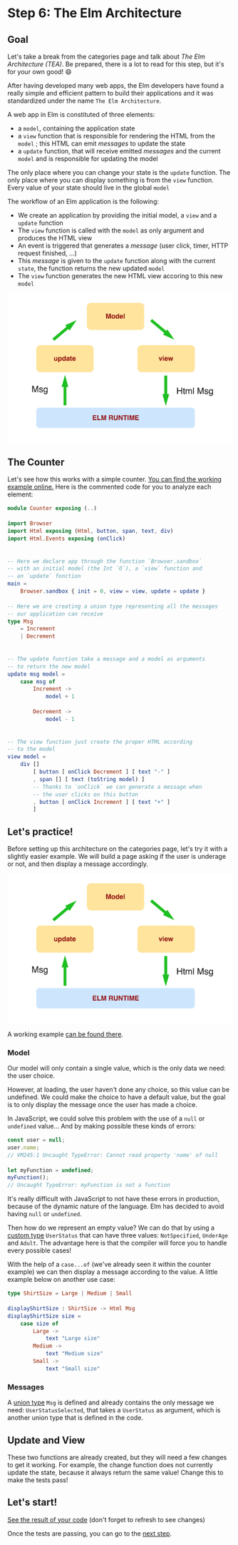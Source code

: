 # Step 6: The Elm Architecture

## Goal

Let's take a break from the categories page and talk about *The Elm Architecture (TEA)*. Be prepared, there is a lot to read for this step, but it's for your own good! 😄

After having developed many web apps, the Elm developers have found a really simple and efficient pattern to build their applications and it was standardized under the name `The Elm Architecture`.

A web app in Elm is constituted of three elements:

 - a `model`, containing the application state
 - a `view` function that is responsible for rendering the HTML from the `model` ; this HTML can emit _messages_ to update the state
 - a `update` function, that will receive emitted _messages_ and the current `model` and is responsible for updating the model
 
The only place where you can change your state is the `update` function. The only place where you can display something is from the `view` function. Every value of your state should live in the global `model`
 
The workflow of an Elm application is the following:

 - We create an application by providing the initial model, a `view` and a `update` function
 - The `view` function is called with the `model` as only argument and produces the HTML view 
 - An event is triggered that generates a _message_ (user click, timer, HTTP request finished, ...)
 - This _message_ is given to the `update` function along with the current `state`, the function returns the new updated `model`
 - The `view` function generates the new HTML view accoring to this new `model`
 
![The Elm Architecture](../Utils/images/step7-tea.png)

## The Counter

Let's see how this works with a simple counter. [You can find the working example online.](https://ellie-app.com/37gVmD7Tm9Ma1) Here is the commented code for you to analyze each element: 

```elm
module Counter exposing (..)

import Browser
import Html exposing (Html, button, span, text, div)
import Html.Events exposing (onClick)


-- Here we declare app through the function `Browser.sandbox` 
-- with an initial model (the Int `O`), a `view` function and 
-- an `update` fonction
main =
    Browser.sandbox { init = 0, view = view, update = update }

-- Here we are creating a union type representing all the messages
-- our application can receive
type Msg
    = Increment
    | Decrement 


-- The update function take a message and a model as arguments 
-- to return the new model
update msg model =
    case msg of
        Increment ->
            model + 1

        Decrement ->
            model - 1


-- The view function just create the proper HTML according 
-- to the model
view model =
    div []
        [ button [ onClick Decrement ] [ text "-" ]
        , span [] [ text (toString model) ]
        -- Thanks to `onClick` we can generate a message when 
        -- the user clicks on this button
        , button [ onClick Increment ] [ text "+" ]
        ]
```


## Let's practice!

Before setting up this architecture on the categories page, let's try it with a slightly easier example. We will build a page asking if the user is underage or not, and then display a message accordingly.

![Page to realize](../Utils/images/step7-tea.png)

A working example [can be found there](https://underage-or-adult.surge.sh/).


### Model 

Our model will only contain a single value, which is the only data we need: the user choice.

However, at loading, the user haven't done any choice, so this value can be undefined. We could make the choice to have a default value, but the goal is to only display the message once the user has made a choice.

In JavaScript, we could solve this problem with the use of a `null` or `undefined` value... And by making possible these kinds of errors:

```js
const user = null;
user.name;
// VM245:1 Uncaught TypeError: Cannot read property 'name' of null

let myFunction = undefined;
myFunction();
// Uncaught TypeError: myFunction is not a function
```

It's really difficult with JavaScript to not have these errors in production, because of the dynamic nature of the language. Elm has decided to avoid having `null` or `undefined`. 

Then how do we represent an empty value? We can do that by using a [custom type](https://guide.elm-lang.org/types/custom_types.html) `UserStatus` that can have three values: `NotSpecified`, `UnderAge` and `Adult`. The advantage here is that the compiler will force you to handle every possible cases!

With the help of a `case...of` (we've already seen it within the counter example) we can then display a message according to the value. A little example below on another use case:

```elm 
type ShirtSize = Large | Medium | Small

displayShirtSize : ShirtSize -> Html Msg
displayShirtSize size = 
    case size of
        Large -> 
            text "Large size"
        Medium ->
            text "Medium size"
        Small ->
            text "Small size"
```


### Messages

A [union type](https://guide.elm-lang.org/types/union_types.html) `Msg` is defined and already contains the only message we need: `UserStatusSelected`, that takes a `UserStatus` as argument, which is another union type that is defined in the code.


## Update and View

These two functions are already created, but they will need a few changes to get it working. For example, the change function does not currently update the state, because it always return the same value! Change this to make the tests pass!


## Let's start!

[See the result of your code](./UserStatus.elm) (don't forget to refresh to see changes)

Once the tests are passing, you can go to the [next step](../Step07).
